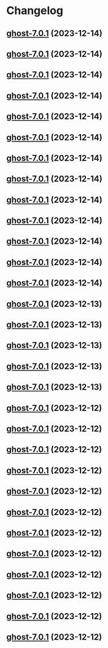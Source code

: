 # Changelog



## [ghost-7.0.1](https://github.com/truecharts/charts/compare/ghost-6.0.62...ghost-7.0.1) (2023-12-14)




## [ghost-7.0.1](https://github.com/truecharts/charts/compare/ghost-6.0.62...ghost-7.0.1) (2023-12-14)




## [ghost-7.0.1](https://github.com/truecharts/charts/compare/ghost-6.0.62...ghost-7.0.1) (2023-12-14)




## [ghost-7.0.1](https://github.com/truecharts/charts/compare/ghost-6.0.62...ghost-7.0.1) (2023-12-14)




## [ghost-7.0.1](https://github.com/truecharts/charts/compare/ghost-6.0.62...ghost-7.0.1) (2023-12-14)




## [ghost-7.0.1](https://github.com/truecharts/charts/compare/ghost-6.0.62...ghost-7.0.1) (2023-12-14)




## [ghost-7.0.1](https://github.com/truecharts/charts/compare/ghost-6.0.62...ghost-7.0.1) (2023-12-14)




## [ghost-7.0.1](https://github.com/truecharts/charts/compare/ghost-6.0.62...ghost-7.0.1) (2023-12-14)




## [ghost-7.0.1](https://github.com/truecharts/charts/compare/ghost-6.0.62...ghost-7.0.1) (2023-12-14)




## [ghost-7.0.1](https://github.com/truecharts/charts/compare/ghost-6.0.62...ghost-7.0.1) (2023-12-14)




## [ghost-7.0.1](https://github.com/truecharts/charts/compare/ghost-6.0.62...ghost-7.0.1) (2023-12-14)




## [ghost-7.0.1](https://github.com/truecharts/charts/compare/ghost-6.0.62...ghost-7.0.1) (2023-12-14)




## [ghost-7.0.1](https://github.com/truecharts/charts/compare/ghost-6.0.62...ghost-7.0.1) (2023-12-14)




## [ghost-7.0.1](https://github.com/truecharts/charts/compare/ghost-6.0.62...ghost-7.0.1) (2023-12-13)




## [ghost-7.0.1](https://github.com/truecharts/charts/compare/ghost-6.0.62...ghost-7.0.1) (2023-12-13)




## [ghost-7.0.1](https://github.com/truecharts/charts/compare/ghost-6.0.62...ghost-7.0.1) (2023-12-13)




## [ghost-7.0.1](https://github.com/truecharts/charts/compare/ghost-6.0.62...ghost-7.0.1) (2023-12-13)




## [ghost-7.0.1](https://github.com/truecharts/charts/compare/ghost-6.0.62...ghost-7.0.1) (2023-12-13)




## [ghost-7.0.1](https://github.com/truecharts/charts/compare/ghost-6.0.62...ghost-7.0.1) (2023-12-12)




## [ghost-7.0.1](https://github.com/truecharts/charts/compare/ghost-6.0.62...ghost-7.0.1) (2023-12-12)




## [ghost-7.0.1](https://github.com/truecharts/charts/compare/ghost-6.0.62...ghost-7.0.1) (2023-12-12)




## [ghost-7.0.1](https://github.com/truecharts/charts/compare/ghost-6.0.62...ghost-7.0.1) (2023-12-12)




## [ghost-7.0.1](https://github.com/truecharts/charts/compare/ghost-6.0.62...ghost-7.0.1) (2023-12-12)




## [ghost-7.0.1](https://github.com/truecharts/charts/compare/ghost-6.0.62...ghost-7.0.1) (2023-12-12)




## [ghost-7.0.1](https://github.com/truecharts/charts/compare/ghost-6.0.62...ghost-7.0.1) (2023-12-12)




## [ghost-7.0.1](https://github.com/truecharts/charts/compare/ghost-6.0.62...ghost-7.0.1) (2023-12-12)




## [ghost-7.0.1](https://github.com/truecharts/charts/compare/ghost-6.0.62...ghost-7.0.1) (2023-12-12)




## [ghost-7.0.1](https://github.com/truecharts/charts/compare/ghost-6.0.62...ghost-7.0.1) (2023-12-12)




## [ghost-7.0.1](https://github.com/truecharts/charts/compare/ghost-6.0.62...ghost-7.0.1) (2023-12-12)




## [ghost-7.0.1](https://github.com/truecharts/charts/compare/ghost-6.0.62...ghost-7.0.1) (2023-12-12)

